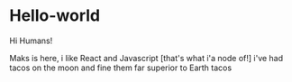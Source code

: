 # Hello-world

Hi Humans!

Maks is here, i like React and Javascript [that's what i'a node of!]
i've had tacos on the moon and fine them far superior to Earth tacos
